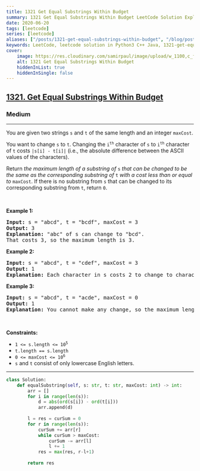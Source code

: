 ```yaml
---
title: 1321 Get Equal Substrings Within Budget
summary: 1321 Get Equal Substrings Within Budget LeetCode Solution Explained
date: 2020-06-20
tags: [leetcode]
series: [leetcode]
aliases: ["/posts/1321-get-equal-substrings-within-budget", "/blog/posts/1321-get-equal-substrings-within-budget", "/1321-get-equal-substrings-within-budget"]
keywords: LeetCode, leetcode solution in Python3 C++ Java, 1321-get-equal-substrings-within-budget solution
cover:
    image: https://res.cloudinary.com/samirpaul/image/upload/w_1100,c_fit,co_rgb:FFFFFF,l_text:Arial_70_bold:1321 Get Equal Substrings Within Budget/problem-solving.webp
    alt: 1321 Get Equal Substrings Within Budget
    hiddenInList: true
    hiddenInSingle: false
---
```



<h2><a href="https://leetcode.com/problems/get-equal-substrings-within-budget">1321. Get Equal Substrings Within Budget</a></h2><h3>Medium</h3><hr><p>You are given two strings <code>s</code> and <code>t</code> of the same length and an integer <code>maxCost</code>.</p>

<p>You want to change <code>s</code> to <code>t</code>. Changing the <code>i<sup>th</sup></code> character of <code>s</code> to <code>i<sup>th</sup></code> character of <code>t</code> costs <code>|s[i] - t[i]|</code> (i.e., the absolute difference between the ASCII values of the characters).</p>

<p>Return <em>the maximum length of a substring of </em><code>s</code><em> that can be changed to be the same as the corresponding substring of </em><code>t</code><em> with a cost less than or equal to </em><code>maxCost</code>. If there is no substring from <code>s</code> that can be changed to its corresponding substring from <code>t</code>, return <code>0</code>.</p>

<p>&nbsp;</p>
<p><strong class="example">Example 1:</strong></p>

<pre>
<strong>Input:</strong> s = &quot;abcd&quot;, t = &quot;bcdf&quot;, maxCost = 3
<strong>Output:</strong> 3
<strong>Explanation:</strong> &quot;abc&quot; of s can change to &quot;bcd&quot;.
That costs 3, so the maximum length is 3.
</pre>

<p><strong class="example">Example 2:</strong></p>

<pre>
<strong>Input:</strong> s = &quot;abcd&quot;, t = &quot;cdef&quot;, maxCost = 3
<strong>Output:</strong> 1
<strong>Explanation:</strong> Each character in s costs 2 to change to character in t,  so the maximum length is 1.
</pre>

<p><strong class="example">Example 3:</strong></p>

<pre>
<strong>Input:</strong> s = &quot;abcd&quot;, t = &quot;acde&quot;, maxCost = 0
<strong>Output:</strong> 1
<strong>Explanation:</strong> You cannot make any change, so the maximum length is 1.
</pre>

<p>&nbsp;</p>
<p><strong>Constraints:</strong></p>

<ul>
	<li><code>1 &lt;= s.length &lt;= 10<sup>5</sup></code></li>
	<li><code>t.length == s.length</code></li>
	<li><code>0 &lt;= maxCost &lt;= 10<sup>6</sup></code></li>
	<li><code>s</code> and <code>t</code> consist of only lowercase English letters.</li>
</ul>


---




```python
class Solution:
    def equalSubstring(self, s: str, t: str, maxCost: int) -> int:
        arr = []
        for i in range(len(s)):
            d = abs(ord(s[i]) - ord(t[i]))
            arr.append(d)
        
        l = res = curSum = 0
        for r in range(len(s)):
            curSum += arr[r]
            while curSum > maxCost:
                curSum -= arr[l]
                l += 1
            res = max(res, r-l+1)
        
        return res
```
